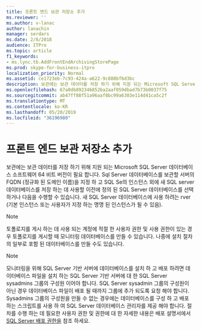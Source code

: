 ```yaml
---
title: 프론트 엔드 보관 저장소 추가
ms.reviewer: ''
ms.author: v-lanac
author: lanachin
manager: serdars
ms.date: 2/8/2018
audience: ITPro
ms.topic: article
f1_keywords:
- ms.lync.tb.AddFrontEndArchivingStorePage
ms.prod: skype-for-business-itpro
localization_priority: Normal
ms.assetid: ce1723eb-7c93-424a-a622-9c888bf6d3bc
description: 보관에는 보관 데이터를 저장 하기 위해 지원 되는 Microsoft SQL Server 데이터베이스 소프트웨어 64 비트 버전이 필요 합니다. Sql Server 데이터베이스를 보관할 서버의 FQDN (정규화 된 도메인 이름)을 지정 하 고 SQL Se의 인스턴스 외에 새 SQL server 데이터베이스를 저장 하는 데 사용할 이전에 정의 된 SQL Server 데이터베이스를 선택 하거나 다음을 수행할 수 있습니다. 새 SQL Server 데이터베이스에 사용 하려는 rver (기본 인스턴스 또는 사용자가 지정 하는 명명 된 인스턴스가 될 수 있음).
ms.openlocfilehash: 67a0db892346852ba2aaf059dbad7b73b0037f75
ms.sourcegitcommit: ab47ff88f51a96aaf8bc99a6303e114d41ca5c2f
ms.translationtype: MT
ms.contentlocale: ko-KR
ms.lasthandoff: 05/20/2019
ms.locfileid: "36196980"
---
```

# <a name="add-front-end-archiving-store"></a>프론트 엔드 보관 저장소 추가

보관에는 보관 데이터를 저장 하기 위해 지원 되는 Microsoft SQL Server 데이터베이스 소프트웨어 64 비트 버전이 필요 합니다. Sql Server 데이터베이스를 보관할 서버의 FQDN (정규화 된 도메인 이름)을 지정 하 고 SQL Se의 인스턴스 외에 새 SQL server 데이터베이스를 저장 하는 데 사용할 이전에 정의 된 SQL Server 데이터베이스를 선택 하거나 다음을 수행할 수 있습니다. 새 SQL Server 데이터베이스에 사용 하려는 rver (기본 인스턴스 또는 사용자가 지정 하는 명명 된 인스턴스가 될 수 있음).

> [!NOTE]
> 토폴로지를 게시 하는 데 사용 되는 계정에 적절 한 사용자 권한 및 사용 권한이 있는 경우 토폴로지를 게시할 때 모니터링 데이터베이스를 만들 수 있습니다. 나중에 설치 절차의 일부로 포함 된 데이터베이스를 만들 수도 있습니다.

> [!NOTE]
> 모니터링을 위해 SQL Server 기반 서버에 데이터베이스를 설치 하 고 배포 하려면 데이터베이스 파일을 설치 하는 SQL Server 기반 서버에 대 한 SQL Server sysadmins 그룹의 구성원 이어야 합니다. SQL Server sysadmin 그룹의 구성원이 아닌 경우 데이터베이스 파일이 배포 될 때까지 그룹에 추가 되도록 요청 해야 합니다. Sysadmins 그룹의 구성원을 만들 수 없는 경우에는 데이터베이스를 구성 하 고 배포 하는 스크립트를 사용 하 여 SQL Server 데이터베이스 관리자를 제공 해야 합니다. 절차를 수행 하는 데 필요한 사용자 권한 및 권한에 대 한 자세한 내용은 배포 설명서에서 [SQL Server 배포 권한을](https://technet.microsoft.com/library/56ea0c02-bcf5-4d45-aa13-570531c29074.aspx) 참조 하세요.


